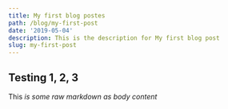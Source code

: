 ```yaml
---
title: My first blog postes
path: /blog/my-first-post
date: '2019-05-04'
description: This is the description for My first blog post
slug: my-first-post
---
```

## Testing 1, 2, 3

This _is some raw markdown as body content_